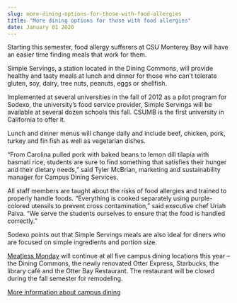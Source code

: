 ```yaml
---
slug: more-dining-options-for-those-with-food-allergies
title: "More dining options for those with food allergies"
date: January 01 2020
---
```


 
<p>
  Starting this semester, food allergy sufferers at CSU Monterey Bay will have
  an easier time finding meals that work for them.
</p>
<p>
  Simple Servings, a station located in the Dining Commons, will provide healthy
  and tasty meals at lunch and dinner for those who can’t tolerate gluten, soy,
  dairy, tree nuts, peanuts, eggs or shellfish.
</p>
<p>
  Implemented at several universities in the fall of 2012 as a pilot program for
  Sodexo, the university’s food service provider, Simple Servings will be
  available at several dozen schools this fall. CSUMB is the first university in
  California to offer it.
</p>
<p>
  Lunch and dinner menus will change daily and include beef, chicken, pork,
  turkey and fin fish as well as vegetarian dishes.
</p>
<p>
  “From Carolina pulled pork with baked beans to lemon dill tilapia with basmati
  rice, students are sure to find something that satisfies their hunger and
  their dietary needs,” said Tyler McBrian, marketing and sustainability manager
  for Campus Dining Services.
</p>
<p>
  All staff members are taught about the risks of food allergies and trained to
  properly handle foods. “Everything is cooked separately using purple-colored
  utensils to prevent cross contamination,” said executive chef Uriah Paiva. “We
  serve the students ourselves to ensure that the food is handled correctly.”
</p>
<p>
  Sodexo points out that Simple Servings meals are also ideal for diners who are
  focused on simple ingredients and portion size.
</p>
<p>
  <a href="https://news.csumb.edu/news/drop-cheeseburger">Meatless Monday</a>
  will continue at all five campus dining locations this year – the Dining
  Commons, the newly renovated Otter Express, Starbucks, the library café and
  the Otter Bay Restaurant. The restaurant will be closed during the fall
  semester for remodeling.
</p>
<p>
  <a href="https://csumb.edu/dining/">More information about campus dining</a>
</p>
 
